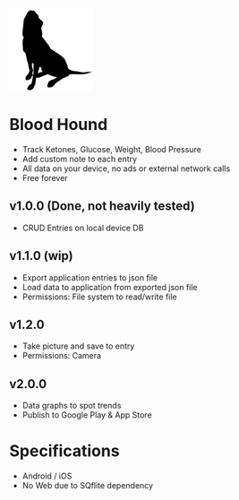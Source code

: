<img src="assets/icons/icon.png" alt="alt text" width="150" height="150">

# Blood Hound
- Track Ketones, Glucose, Weight, Blood Pressure
- Add custom note to each entry
- All data on your device, no ads or external network calls
- Free forever

## v1.0.0 (Done, not heavily tested)
- CRUD Entries on local device DB

## v1.1.0 (wip)
- Export application entries to json file
- Load data to application from exported json file
- Permissions: File system to read/write file

## v1.2.0
- Take picture and save to entry
- Permissions: Camera

## v2.0.0
- Data graphs to spot trends
- Publish to Google Play & App Store


# Specifications
- Android / iOS 
- No Web due to SQflite dependency


